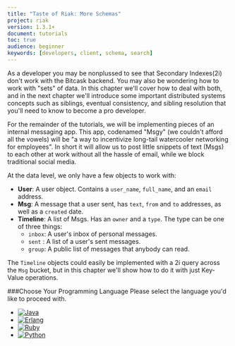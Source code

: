 ```yaml
---
title: "Taste of Riak: More Schemas"
project: riak
version: 1.3.1+
document: tutorials
toc: true
audience: beginner
keywords: [developers, client, schema, search]
---
```


As a developer you may be nonplussed to see that Secondary Indexes(2i) don't work with the Bitcask backend. You may also be wondering how to work with "sets" of data.
In this chapter we'll cover how to deal with both, and in the next chapter we'll introduce some important distributed systems concepts such as siblings, eventual consistency, and sibling resolution that you'll need to know to become a pro developer. 

For the remainder of the tutorials, we will be implementing pieces of an internal messaging app. This app, codenamed "Msgy" (we couldn't afford all the vowels) will be "a way to incentivize long-tail watercooler networking for employees". In short it will allow us to post little snippets of text (Msgs) to each other at work without all the hassle of email, while we block traditional social media. 

At the data level, we only have a few objects to work with:

 - **User**: A user object. Contains a `user_name`, `full_name`, and an `email` address.
 - **Msg**: A message that a user sent, has `text`, `from` and `to` addresses, as well as a `created` date.
 - **Timeline**: A list of Msgs. Has an `owner` and a `type`.  The type can be one of three things:
   - `inbox`: A user's inbox of personal messages.
   - `sent` : A list of a user's sent messages.
   - `group`: A public list of messages that anybody can read. 
 
 The `Timeline` objects could easily be implemented with a 2i query across the `Msg` bucket, but in this chapter we'll show how to do it with just Key-Value operations. 	

###Choose Your Programming Language
Please select the language you'd like to proceed with.

<ul class="planguages">
<li><a href="/dev/taste-of-riak/schemas-java/"><img src="/images/plangs/java.jpg" alt="Java"></a></li>
<li><a href="/dev/taste-of-riak/schemas-erlang/"><img src="/images/plangs/erlang.jpg" alt="Erlang"></a></li>
<li><a href="/dev/taste-of-riak/schemas-ruby/"><img src="/images/plangs/ruby.jpg" alt="Ruby"></a></li>
<li><a href="/dev/taste-of-riak/schemas-python/"><img src="/images/plangs/python.png" alt="Python"></a></li>
</ul>




